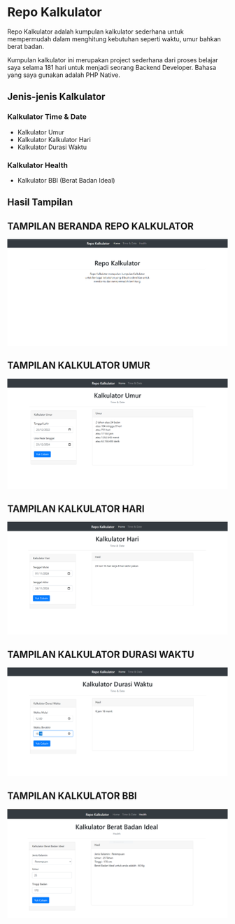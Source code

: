 # Repo Kalkulator

Repo Kalkulator adalah kumpulan kalkulator sederhana untuk mempermudah dalam menghitung kebutuhan seperti waktu, umur bahkan berat badan.

Kumpulan kalkulator ini merupakan project sederhana dari proses belajar saya selama 181 hari untuk menjadi seorang Backend Developer.
Bahasa yang saya gunakan adalah PHP Native.

## Jenis-jenis Kalkulator

### Kalkulator Time & Date

- Kalkulator Umur
- Kalkulator Kalkulator Hari
- Kalkulator Durasi Waktu

### Kalkulator Health

- Kalkulator BBI (Berat Badan Ideal)

## Hasil Tampilan

## TAMPILAN BERANDA REPO KALKULATOR

![GAMBAR BERANDA](image/1beranda.PNG) <!-- Ganti dengan path ke gambar beranda Anda -->

## TAMPILAN KALKULATOR UMUR

![GAMBAR KALKULATOR UMUR](image/3kalkulatorumur.PNG) <!-- Ganti dengan path ke gambar kalkulator umur Anda -->

## TAMPILAN KALKULATOR HARI

![GAMBAR KALKULATOR HARI](image/4kalkulatorhari.PNG)

## TAMPILAN KALKULATOR DURASI WAKTU

![GAMBAR KALKULATOR HARI](image/5kalkulatordurasi.PNG)

## TAMPILAN KALKULATOR BBI

![GAMBAR KALKULATOR HARI](image/7kalkulatorbbi.PNG)
